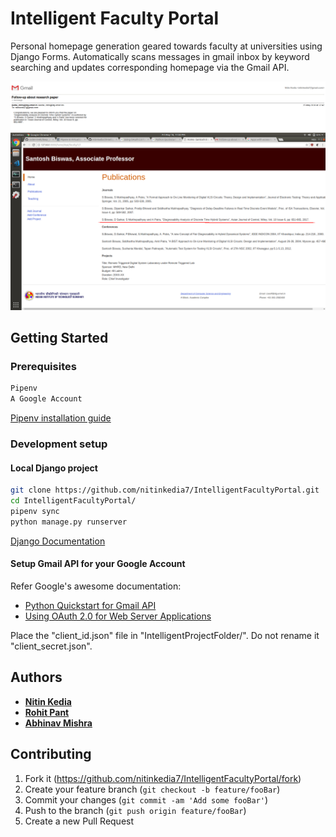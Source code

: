 # Intelligent Faculty Portal

Personal homepage generation geared towards faculty at universities using Django Forms. Automatically scans messages in gmail inbox by keyword searching and updates corresponding homepage via the Gmail API.

![Sample Gmail mail](screenshots/mail.png)
![Updated Homepage](screenshots/publications.png)

## Getting Started

### Prerequisites

```sh
Pipenv
A Google Account
```

[Pipenv installation guide](http://docs.python-guide.org/en/latest/dev/virtualenvs/#installing-pipenv)

### Development setup

#### Local Django project

```sh
git clone https://github.com/nitinkedia7/IntelligentFacultyPortal.git
cd IntelligentFacultyPortal/
pipenv sync
python manage.py runserver
```

[Django Documentation](https://docs.djangoproject.com/en/2.0/)

#### Setup Gmail API for your Google Account

Refer Google's awesome documentation:

* [Python Quickstart for Gmail API](https://developers.google.com/gmail/api/quickstart/python)
* [Using OAuth 2.0 for Web Server Applications](https://developers.google.com/api-client-library/python/auth/web-app)

Place the "client_id.json" file in "IntelligentProjectFolder/". Do not rename it "client_secret.json".

## Authors

* **[Nitin Kedia](https://in.linkedin.com/in/nitinkedia7)**
* **[Rohit Pant](https://in.linkedin.com/in/rpant1728)**
* **[Abhinav Mishra](https://www.linkedin.com/in/abmishra1/)**

## Contributing

1. Fork it (<https://github.com/nitinkedia7/IntelligentFacultyPortal/fork>)
2. Create your feature branch (`git checkout -b feature/fooBar`)
3. Commit your changes (`git commit -am 'Add some fooBar'`)
4. Push to the branch (`git push origin feature/fooBar`)
5. Create a new Pull Request